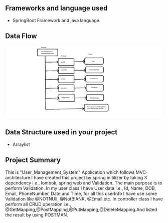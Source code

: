 ## **Frameworks and language used**
* SpringBoot Framework and java language.
## **Data Flow**

![Data Flow](DFD3.png)
## **Data Structure used in your project**
* Arraylist
## **Project Summary**

This is "User_Management_System" Application which follows MVC-architecture.I have created this project by spring initilizer by taking 3 dependency i.e., lombok, spring web and Validation. The main purpose is to perform Validation. In my user class I have User data i.e., Id, Name, DOB, Email, PhoneNumber, Date and Time, for all this userInfo I have use some Validation like @NOTNUll, @NotBlANK, @Email,etc. In controller class I have perform all CRUD operation i.e., @GetMapping,@PostMapping,@PutMapping,@DeleteMapping.And listed the result by using POSTMAN.


